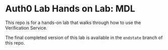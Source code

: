 # Auth0 Lab Hands on Lab: MDL

This repo is for a hands-on lab that walks through how to use the Verification Service.

The final completed version of this lab is available in the `endstate` branch of this repo.

